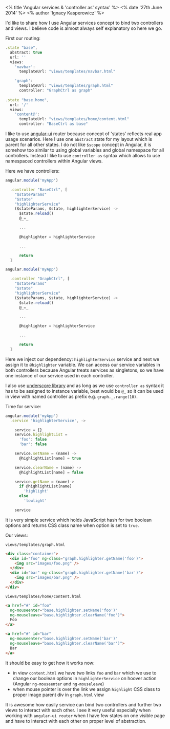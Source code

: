 <% title 'Angular services & \'controller as\' syntax' %>
<% date '27th June 2014' %>
<% author 'Ignacy Kasperowicz' %>

I'd like to share how I use Angular services concept to bind two controllers and views. I believe code is almost always self explanatory so here we go.

First our routing:

``` javascript
.state "base",
  abstract: true
  url: ''
  views:
    'navbar':
      templateUrl: "views/templates/navbar.html"

    'graph':
      templateUrl: "views/templates/graph.html"
      controller: "GraphCtrl as graph"
    
.state "base.home",
  url: '/'
  views:          
    'content@':
      templateUrl: "views/templates/home/content.html"
      controller: "BaseCtrl as base"
```

I like to use [angular-ui](https://github.com/angular-ui/ui-router) router because concept of 'states' reflects real app usage scenarios. Here I use one `abstract` state for my layout which is parent for all other states.
I do not like `$scope` concept in Angular, it is somehow too similar to using global variables and global namespace for all controllers. Instead I like to use `controller as` syntax which allows to use namespaced controllers within Angular views.

Here we have controllers:

``` javascript
angular.module('myApp')

  .controller "BaseCtrl", [
    "$stateParams"
    "$state"
    "highlighterService"
    ($stateParams, $state, highlighterService) ->
      $state.reload()
      @_=_

      ...

      @highlighter = highlighterService

      ...

      return
  ]

```

``` javascript
angular.module('myApp')

  .controller "GraphCtrl", [
    "$stateParams"
    "$state"
    "highlighterService"
    ($stateParams, $state, highlighterService) ->
      $state.reload()
      @_=_

      ...

      @highlighter = highlighterService

      ...

      return
  ]

```

Here we inject our dependency: `highlighterService` service and next we assign it to `@highlighter` variable. We can access our service variables in both controllers because Angular treats services as singletons, so we have one instance of our service used in each controller.

I also use [underscore library](http://underscorejs.org) and as long as we use `controller as` syntax it has to be assigned to instance variable, best would be `@_` so it can be used in view with named controller as prefix e.g. `graph._.range(10)`.

Time for service:

``` javascript
angular.module('myApp')
  .service 'highlighterService', ->

    service = {}
    service.highlightList = 
      'foo': false
      'bar': false

    service.setName = (name) ->
      @highlightList[name] = true

    service.clearName = (name) ->
      @highlightList[name] = false

    service.getName = (name)->      
      if @highlightList[name]
        'highlight'
      else
        'lowlight'

    service
```

It is very simple service which holds JavaScript hash for two boolean options and returns CSS class name when option is set to `true`.

Our views:

`views/templates/graph.html`

``` html
<div class="container">
  <div id="foo" ng-class="graph.highlighter.getName('foo')">
    <img src="images/foo.png" />
  </div>
  <div id="bar" ng-class="graph.highlighter.getName('bar')">
    <img src="images/bar.png" />
  </div>
</div>
```

`views/templates/home/content.html`

``` html
<a href="#" id="foo" 
  ng-mouseenter="base.highlighter.setName('foo')" 
  ng-mouseleave="base.highlighter.clearName('foo')">
  Foo
</a>

<a href="#" id="bar" 
  ng-mouseenter="base.highlighter.setName('bar')" 
  ng-mouseleave="base.highlighter.clearName('bar')">
  Bar
</a>
```

It should be easy to get how it works now:

  * in view `content.html` we have two links `foo` and `bar` which we use to change our boolean options in `highlighterService` on hoover action (Angular `ng-mouseenter` and `ng-mouseleave`)
  * when mouse pointer is over the link we assign `highlight` CSS class to proper image parent div in `graph.html` view

It is awesome how easily service can bind two controllers and further two views to interact with each other. I see it very useful especially when working with `angular-ui router` when I have few states on one visible page and have to interact with each other on proper level of abstraction. 